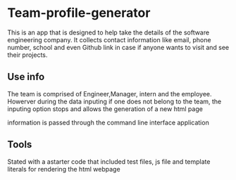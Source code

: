 # Team-profile-generator

This is an app that is designed to help take the details of the software engineering company. It collects contact information like email, phone number, school and even Github link in case if anyone wants to visit and see their projects.

## Use info

The team is comprised of Engineer,Manager, intern and the employee. Howerver during the data inputing if one does not belong to the team, the inputing option stops and allows the generation of a new html page

information is passed through the command line interface application

## Tools

Stated with a astarter code that included test files, js file and template literals for rendering the html webpage
